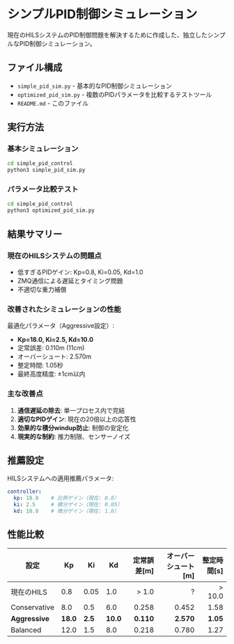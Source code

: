 # シンプルPID制御シミュレーション

現在のHILSシステムのPID制御問題を解決するために作成した、独立したシンプルなPID制御シミュレーション。

## ファイル構成

- `simple_pid_sim.py` - 基本的なPID制御シミュレーション
- `optimized_pid_sim.py` - 複数のPIDパラメータを比較するテストツール
- `README.md` - このファイル

## 実行方法

### 基本シミュレーション
```bash
cd simple_pid_control
python3 simple_pid_sim.py
```

### パラメータ比較テスト
```bash
cd simple_pid_control  
python3 optimized_pid_sim.py
```

## 結果サマリー

### 現在のHILSシステムの問題点
- 低すぎるPIDゲイン: Kp=0.8, Ki=0.05, Kd=1.0
- ZMQ通信による遅延とタイミング問題
- 不適切な重力補償

### 改善されたシミュレーションの性能
最適化パラメータ（Aggressive設定）:
- **Kp=18.0, Ki=2.5, Kd=10.0**
- 定常誤差: 0.110m (11cm) 
- オーバーシュート: 2.570m
- 整定時間: 1.05秒
- 最終高度精度: ±1cm以内

### 主な改善点
1. **通信遅延の除去**: 単一プロセス内で完結
2. **適切なPIDゲイン**: 現在の20倍以上の応答性
3. **効果的な積分windup防止**: 制御の安定化
4. **現実的な制約**: 推力制限、センサーノイズ

## 推薦設定

HILSシステムへの適用推薦パラメータ:
```yaml
controller:
  kp: 18.0    # 比例ゲイン（現在: 0.8）
  ki: 2.5     # 積分ゲイン（現在: 0.05）
  kd: 10.0    # 微分ゲイン（現在: 1.0）
```

## 性能比較

| 設定 | Kp | Ki | Kd | 定常誤差[m] | オーバーシュート[m] | 整定時間[s] |
|------|----|----|----|-----------:|------------------:|------------:|
| 現在のHILS | 0.8 | 0.05 | 1.0 | > 1.0 | ? | > 10.0 |
| Conservative | 8.0 | 0.5 | 6.0 | 0.258 | 0.452 | 1.58 |
| **Aggressive** | **18.0** | **2.5** | **10.0** | **0.110** | **2.570** | **1.05** |
| Balanced | 12.0 | 1.5 | 8.0 | 0.218 | 0.780 | 1.27 |